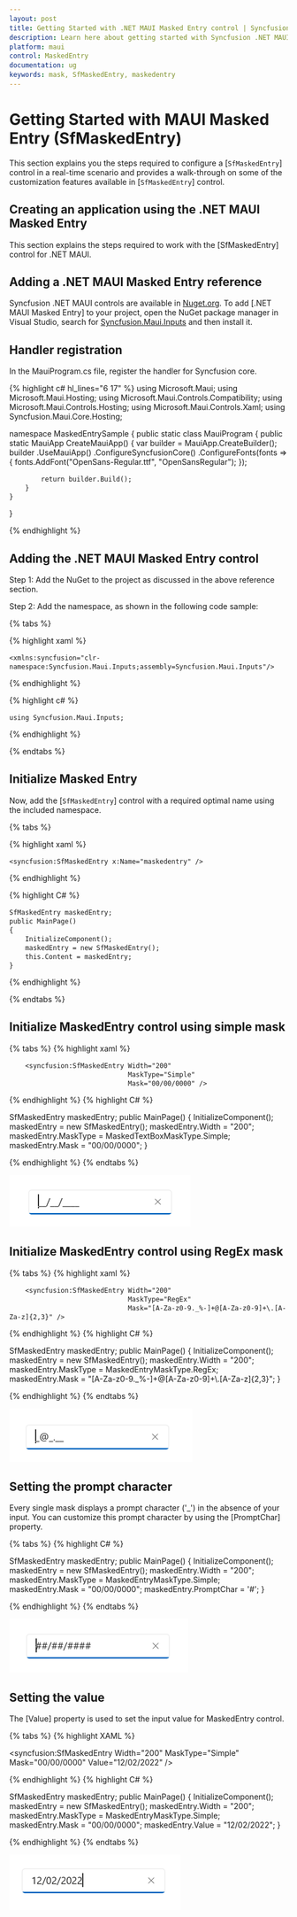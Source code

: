 ```yaml
---
layout: post
title: Getting Started with .NET MAUI Masked Entry control | Syncfusion
description: Learn here about getting started with Syncfusion .NET MAUI Masked Entry (SfMaskedEntry) control, its elements, and more.
platform: maui
control: MaskedEntry
documentation: ug 
keywords: mask, SfMaskedEntry, maskedentry
---
```


# Getting Started with MAUI Masked Entry (SfMaskedEntry)

This section explains you the steps required to configure a [`SfMaskedEntry`] control in a real-time scenario and provides a walk-through on some of the customization features available in [`SfMaskedEntry`] control.

## Creating an application using the .NET MAUI Masked Entry

This section explains the steps required to work with the [SfMaskedEntry] control for .NET MAUI.

## Adding a .NET MAUI Masked Entry reference

Syncfusion .NET MAUI controls are available in [Nuget.org](https://www.nuget.org/). To add [.NET MAUI Masked Entry] to your project, open the NuGet package manager in Visual Studio, search for [Syncfusion.Maui.Inputs](https://www.nuget.org/packages/Syncfusion.Maui.Inputs) and then install it.

## Handler registration 

 In the MauiProgram.cs file, register the handler for Syncfusion core.

{% highlight c# hl_lines="6 17" %}
using Microsoft.Maui;
using Microsoft.Maui.Hosting;
using Microsoft.Maui.Controls.Compatibility;
using Microsoft.Maui.Controls.Hosting;
using Microsoft.Maui.Controls.Xaml;
using Syncfusion.Maui.Core.Hosting;

namespace MaskedEntrySample
{
    public static class MauiProgram
    {
        public static MauiApp CreateMauiApp()
        {
            var builder = MauiApp.CreateBuilder();
            builder
            .UseMauiApp<App>()
            .ConfigureSyncfusionCore()
            .ConfigureFonts(fonts =>
            {
                fonts.AddFont("OpenSans-Regular.ttf", "OpenSansRegular");
            });

            return builder.Build();
        }      
    }
}   

{% endhighlight %} 

## Adding the .NET MAUI Masked Entry control

Step 1: Add the NuGet to the project as discussed in the above reference section. 

Step 2: Add the namespace, as shown in the following code sample:

{% tabs %}

{% highlight xaml %}

	<xmlns:syncfusion="clr-namespace:Syncfusion.Maui.Inputs;assembly=Syncfusion.Maui.Inputs"/>

{% endhighlight %}

{% highlight c# %}

	using Syncfusion.Maui.Inputs;

{% endhighlight %}

{% endtabs %}

## Initialize Masked Entry

Now, add the [`SfMaskedEntry`] control with a required optimal name using the included namespace.

{% tabs %}

{% highlight xaml %}

	<syncfusion:SfMaskedEntry x:Name="maskedentry" />
	
{% endhighlight %}

{% highlight C# %}

    SfMaskedEntry maskedEntry;
    public MainPage()
    {
        InitializeComponent();
        maskedEntry = new SfMaskedEntry();
        this.Content = maskedEntry;
    } 

{% endhighlight %}

{% endtabs %}
 ## Initialize MaskedEntry control using simple mask

{% tabs %}
{% highlight xaml %}

        <syncfusion:SfMaskedEntry Width="200"
                                  MaskType="Simple"
                                  Mask="00/00/0000" />

{% endhighlight %}
{% highlight C# %}

 SfMaskedEntry maskedEntry;
    public MainPage()
    {
        InitializeComponent();
        maskedEntry = new SfMaskedEntry();
        maskedEntry.Width = "200";
        maskedEntry.MaskType = MaskedTextBoxMaskType.Simple;
        maskedEntry.Mask = "00/00/0000";
    } 

{% endhighlight %}
{% endtabs %}

![Simple mask in MAUI MaskedEntry](MaskedEntry_Images/maui_simple_mask.png)

## Initialize MaskedEntry control using RegEx mask

{% tabs %}
{% highlight xaml %}

        <syncfusion:SfMaskedEntry Width="200"
                                  MaskType="RegEx"
                                  Mask="[A-Za-z0-9._%-]+@[A-Za-z0-9]+\.[A-Za-z]{2,3}" />

{% endhighlight %}
{% highlight C# %}

SfMaskedEntry maskedEntry;
    public MainPage()
    {
        InitializeComponent();
        maskedEntry = new SfMaskedEntry();
        maskedEntry.Width = "200";
        maskedEntry.MaskType = MaskedEntryMaskType.RegEx;
        maskedEntry.Mask = "[A-Za-z0-9._%-]+@[A-Za-z0-9]+\\.[A-Za-z]{2,3}";
    } 


{% endhighlight %}
{% endtabs %}

![RegEx mask in MAUI MaskedEntry](MaskedEntry_Images/maui_regex_mask.png)

## Setting the prompt character

Every single mask displays a prompt character ('_') in the absence of your input. You can customize this prompt character by using the [PromptChar] property.

{% tabs %}
{% highlight C# %}

SfMaskedEntry maskedEntry;
    public MainPage()
    {
        InitializeComponent();
        maskedEntry = new SfMaskedEntry();
        maskedEntry.Width = "200";
        maskedEntry.MaskType = MaskedEntryMaskType.Simple;
        maskedEntry.Mask = "00/00/0000";
        maskedEntry.PromptChar = '#';
    } 


{% endhighlight %}
{% endtabs %}

![WinUI MaskedEntry prompt character](MaskedEntry_Images/maui_masked_entry_prompt_char.png)

## Setting the value

The [Value] property is used to set the input value for MaskedEntry control.

{% tabs %}
{% highlight XAML %}

<syncfusion:SfMaskedEntry Width="200"
                            MaskType="Simple"
                            Mask="00/00/0000"
                            Value="12/02/2022" />

{% endhighlight %}
{% highlight C# %}

SfMaskedEntry maskedEntry;
    public MainPage()
    {
        InitializeComponent();
        maskedEntry = new SfMaskedEntry();
        maskedEntry.Width = "200";
        maskedEntry.MaskType = MaskedEntryMaskType.Simple;
        maskedEntry.Mask = "00/00/0000";
        maskedEntry.Value = "12/02/2022";
    }


{% endhighlight %}
{% endtabs %}

![WinUI MaskedEntry value](MaskedEntry_Images/maui_masked_entry_value.png)



